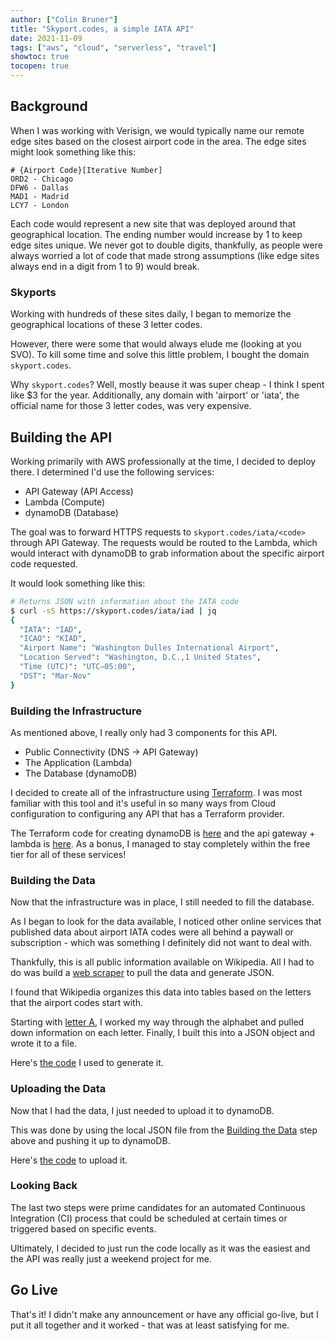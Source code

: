 ```yaml
---
author: ["Colin Bruner"]
title: "Skyport.codes, a simple IATA API"
date: 2021-11-09
tags: ["aws", "cloud", "serverless", "travel"]
showtoc: true
tocopen: true
---
```


## Background

When I was working with Verisign, we would typically name our remote edge sites based on the closest airport code in the area. The edge sites might look something like this:

```
# {Airport Code}[Iterative Number]
ORD2 - Chicago
DFW6 - Dallas
MAD1 - Madrid
LCY7 - London
```

Each code would represent a new site that was deployed around that geographical location. The ending number would increase by 1 to keep edge sites unique. We never got to double digits, thankfully, as people were always worried a lot of code that made strong assumptions (like edge sites always end in a digit from 1 to 9) would break.

### Skyports

Working with hundreds of these sites daily, I began to memorize the geographical locations of these 3 letter codes.

However, there were some that would always elude me (looking at you SVO). To kill some time and solve this little problem, I bought the domain `skyport.codes`.

Why `skyport.codes`? Well, mostly beause it was super cheap - I think I spent like $3 for the year. Additionally, any domain with 'airport' or 'iata', the official name for those 3 letter codes, was very expensive.

## Building the API

Working primarily with AWS professionally at the time, I decided to deploy there. I determined I'd use the following services:

- API Gateway (API Access)
- Lambda (Compute)
- dynamoDB (Database)

The goal was to forward HTTPS requests to `skyport.codes/iata/<code>` through API Gateway. The requests would be routed to the Lambda, which would interact with dynamoDB to grab information about the specific airport code requested.

It would look something like this:

```bash
# Returns JSON with information about the IATA code
$ curl -sS https://skyport.codes/iata/iad | jq
{
  "IATA": "IAD",
  "ICAO": "KIAD",
  "Airport Name": "Washington Dulles International Airport",
  "Location Served": "Washington, D.C.,1 United States",
  "Time (UTC)": "UTC−05:00",
  "DST": "Mar-Nov"
}
```

### Building the Infrastructure

As mentioned above, I really only had 3 components for this API.

- Public Connectivity (DNS -> API Gateway)
- The Application (Lambda)
- The Database (dynamoDB)

I decided to create all of the infrastructure using [Terraform][tf]. I was most familiar with this tool and it's useful in so many ways from Cloud configuration to configuring any API that has a Terraform provider.

The Terraform code for creating dynamoDB is [here][db] and the api gateway + lambda is [here][api]. As a bonus, I managed to stay completely within the free tier for all of these services!

### Building the Data

Now that the infrastructure was in place, I still needed to fill the database.

As I began to look for the data available, I noticed other online services that published data about airport IATA codes were all behind a paywall or subscription - which was something I definitely did not want to deal with.

Thankfully, this is all public information available on Wikipedia. All I had to do was build a [web scraper][ws] to pull the data and generate JSON.

I found that Wikipedia organizes this data into tables based on the letters that the airport codes start with.

Starting with [letter A][code_a], I worked my way through the alphabet and pulled down information on each letter. Finally, I built this into a JSON object and wrote it to a file.

Here's [the code][generate] I used to generate it.

### Uploading the Data

Now that I had the data, I just needed to upload it to dynamoDB.

This was done by using the local JSON file from the [Building the Data](#building-the-data) step above and pushing it up to dynamoDB.

Here's [the code][upload] to upload it.

### Looking Back

The last two steps were prime candidates for an automated Continuous Integration (CI) process that could be scheduled at certain times or triggered based on specific events.

Ultimately, I decided to just run the code locally as it was the easiest and the API was really just a weekend project for me.

## Go Live

That's it! I didn't make any announcement or have any official go-live, but I put it all together and it worked - that was at least satisfying for me.

[code_a]: https://en.wikipedia.org/wiki/List_of_airports_by_IATA_airport_code:_A
[generate]: https://github.com/colinbruner/skyport.codes/tree/main/data/generate
[upload]: https://github.com/colinbruner/skyport.codes/tree/main/data/upload
[db]: https://github.com/colinbruner/skyport.codes/tree/main/infra/db
[api]: https://github.com/colinbruner/skyport.codes/tree/main/infra/api
[tf]: https://www.terraform.io/
[ws]: https://en.wikipedia.org/wiki/Web_scraping
